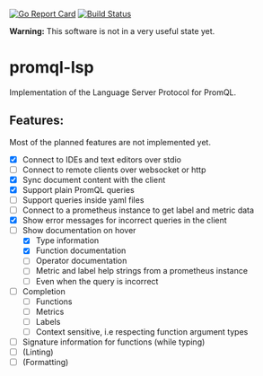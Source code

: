 [![Go Report Card](https://goreportcard.com/badge/github.com/slrtbtfs/promql-lsp)](https://goreportcard.com/report/github.com/slrtbtfs/promql-lsp)
[![Build Status](https://cloud.drone.io/api/badges/slrtbtfs/promql-lsp/status.svg)](https://cloud.drone.io/slrtbtfs/promql-lsp)

**Warning:** This software is not in a very useful state yet.

# promql-lsp

Implementation of the Language Server Protocol for PromQL.

## Features:

Most of the planned features are not implemented yet.

- [x] Connect to IDEs and text editors over stdio
- [ ] Connect to remote clients over websocket or http
- [x] Sync document content with the client
- [x] Support plain PromQL queries
- [ ] Support queries inside yaml files
- [ ] Connect to a prometheus instance to get label and metric data
- [x] Show error messages for incorrect queries in the client
- [ ] Show documentation on hover
  - [x] Type information
  - [x] Function documentation
  - [ ] Operator documentation
  - [ ] Metric and label help strings from a prometheus instance
  - [ ] Even when the query is incorrect
- [ ] Completion
  - [ ] Functions
  - [ ] Metrics
  - [ ] Labels
  - [ ] Context sensitive, i.e respecting function argument types
- [ ] Signature information for functions (while typing)
- [ ] (Linting)
- [ ] (Formatting)
